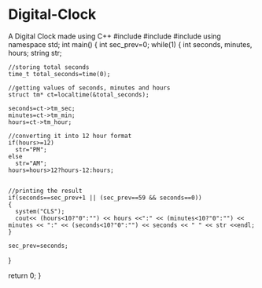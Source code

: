 # Digital-Clock
A Digital Clock made using C++
#include<iostream>
#include<ctime>
#include<cstdlib>
using namespace std;
int main()
{
  int sec_prev=0;
  while(1)
  {
    int seconds, minutes, hours;
    string str;

    //storing total seconds
    time_t total_seconds=time(0);

    //getting values of seconds, minutes and hours
    struct tm* ct=localtime(&total_seconds);

    seconds=ct->tm_sec;
    minutes=ct->tm_min;
    hours=ct->tm_hour;

    //converting it into 12 hour format
    if(hours>=12)
      str="PM";
    else
      str="AM";
    hours=hours>12?hours-12:hours;


    //printing the result
    if(seconds==sec_prev+1 || (sec_prev==59 && seconds==0))
    {
      system("CLS");
      cout<< (hours<10?"0":"") << hours <<":" << (minutes<10?"0":"") << minutes << ":" << (seconds<10?"0":"") << seconds << " " << str <<endl;
    }

    sec_prev=seconds;

  }

  return 0;
}
